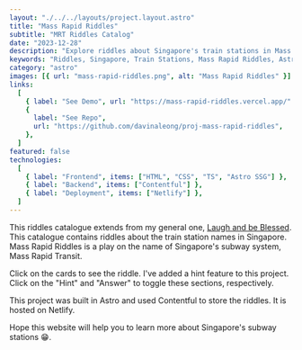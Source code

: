 ```yaml
---
layout: "./../../layouts/project.layout.astro"
title: "Mass Rapid Riddles"
subtitle: "MRT Riddles Catalog"
date: "2023-12-28"
description: "Explore riddles about Singapore's train stations in Mass Rapid Riddles. Built with Astro, stored in Contentful, and hosted on Netlify."
keywords: "Riddles, Singapore, Train Stations, Mass Rapid Riddles, Astro, Contentful, Netlify, Puzzles, Transit, Learning, Fun"
category: "astro"
images: [{ url: "mass-rapid-riddles.png", alt: "Mass Rapid Riddles" }]
links:
  [
    { label: "See Demo", url: "https://mass-rapid-riddles.vercel.app/" },
    {
      label: "See Repo",
      url: "https://github.com/davinaleong/proj-mass-rapid-riddles",
    },
  ]
featured: false
technologies:
  [
    { label: "Frontend", items: ["HTML", "CSS", "TS", "Astro SSG"] },
    { label: "Backend", items: ["Contentful"] },
    { label: "Deployment", items: ["Netlify"] },
  ]
---
```


This riddles catalogue extends from my general one, [Laugh and be Blessed](https://laugh-and-be-blessed-next.vercel.app/). This catalogue contains riddles about the train station names in Singapore. Mass Rapid Riddles is a play on the name of Singapore's subway system, Mass Rapid Transit.

Click on the cards to see the riddle. I've added a hint feature to this project. Click on the "Hint" and "Answer" to toggle these sections, respectively.

This project was built in Astro and used Contentful to store the riddles. It is hosted on Netlify.

Hope this website will help you to learn more about Singapore's subway stations 😁.
